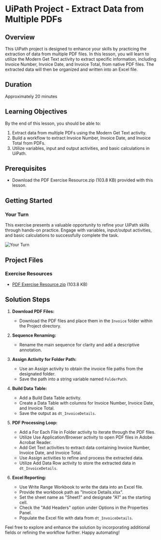 # UiPath Project - Extract Data from Multiple PDFs

## Overview

This UiPath project is designed to enhance your skills by practicing the extraction of data from multiple PDF files. In this lesson, you will learn to utilize the Modern Get Text activity to extract specific information, including Invoice Number, Invoice Date, and Invoice Total, from native PDF files. The extracted data will then be organized and written into an Excel file.

## Duration

Approximately 20 minutes

## Learning Objectives

By the end of this lesson, you should be able to:

1. Extract data from multiple PDFs using the Modern Get Text activity.
2. Build a workflow to extract Invoice Number, Invoice Date, and Invoice Total from PDFs.
3. Utilize variables, input and output activities, and basic calculations in UiPath.

## Prerequisites

- Download the PDF Exercise Resource.zip (103.8 KB) provided with this lesson.

## Getting Started

### Your Turn

This exercise presents a valuable opportunity to refine your UiPath skills through hands-on practice. Engage with variables, input/output activities, and basic calculations to successfully complete the task.

![Your Turn](Your_Turn_NOPROCESS_.png)

## Project Files

### Exercise Resources

- [PDF Exercise Resource.zip](PDF%20Exercise%20Resource.zip) (103.8 KB)


## Solution Steps

1. **Download PDF Files:**
   - Download the PDF files and place them in the `Invoice` folder within the Project directory.

2. **Sequence Renaming:**
   - Rename the main sequence for clarity and add a descriptive annotation.

3. **Assign Activity for Folder Path:**
   - Use an Assign activity to obtain the invoice file paths from the designated folder.
   - Save the path into a string variable named `FolderPath`.

4. **Build Data Table:**
   - Add a Build Data Table activity.
   - Create a Data Table with columns for Invoice Number, Invoice Date, and Invoice Total.
   - Save the output as `dt_InvoiceDetails`.

5. **PDF Processing Loop:**
   - Add a For Each File in Folder activity to iterate through the PDF files.
   - Utilize Use Application/Browser activity to open PDF files in Adobe Acrobat Reader.
   - Add Get Text activities to extract data containing Invoice Number, Invoice Date, and Invoice Total.
   - Use Assign activities to refine and process the extracted data.
   - Utilize Add Data Row activity to store the extracted data in `dt_InvoiceDetails`.

6. **Excel Reporting:**
   - Use Write Range Workbook to write the data into an Excel file.
   - Provide the workbook path as "Invoice Details.xlsx".
   - Set the sheet name as "Sheet1" and designate "A1" as the starting cell.
   - Check the "Add Headers" option under Options in the Properties Panel.
   - Populate the Excel file with data from `dt_InvoiceDetails`.

Feel free to explore and enhance the solution by incorporating additional fields or refining the workflow further. Happy automating!
